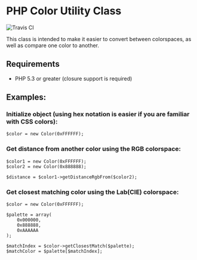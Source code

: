 # PHP Color Utility Class

![Travis CI](https://travis-ci.org/matthewbaggett/php-color.svg)

This class is intended to make it easier to convert between colorspaces,
as well as compare one color to another.

## Requirements
- PHP 5.3 or greater (closure support is required)

## Examples:

### Initialize object (using hex notation is easier if you are familiar with CSS colors):

    $color = new Color(0xFFFFFF);


### Get distance from another color using the RGB colorspace:

    $color1 = new Color(0xFFFFFF);
    $color2 = new Color(0x888888);

    $distance = $color1->getDistanceRgbFrom($color2);

### Get closest matching color using the Lab(CIE) colorspace:

    $color = new Color(0xFFFFFF);

    $palette = array(
        0x000000,
        0x888888,
        0xAAAAAA
    );

    $matchIndex = $color->getClosestMatch($palette);
    $matchColor = $palette[$matchIndex];